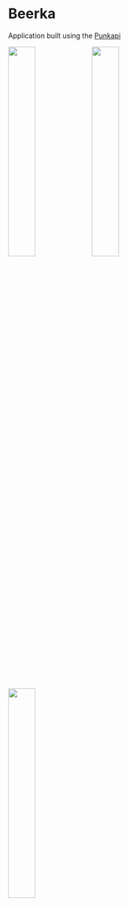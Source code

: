 # Beerka
Application built using the [Punkapi](https://punkapi.com)

<p float="left">
  <img src="https://drive.google.com/uc?export=download&id=1PcustsUi8p5KlRd-ZQklMJPMZz_HNvEL" width=33% height=33%>
  <img src="https://drive.google.com/uc?export=download&id=1Hbcbj2hhI-Nhrka8Pu7iIFhNzJbZYssM" width=33% height=33%>
</p>
<img src="https://drive.google.com/uc?export=download&id=1vi5YP-Y8oUMXeUzWqqid2hTsB9K2nTmn" width=33% height=33%>
